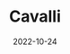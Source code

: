 ---
# Leave the homepage title empty to use the site title
title: Cavalli
date: 2022-10-24
type: landing

sections:
  - block: markdown
    content:
      title: 
      subtitle: 
      text:
    design:
      columns: '1'
      background:
        image: 
          filename: Cavalli_v2_landscape_cropped_tiny.png
          filters:
            brightness: 1
          parallax: false
          position: center
          size: contain
          text_color_light: true
      spacing:
        padding: ['20px', '0', '20px', '0']
      css_class: tiny-banner

  - block: markdown
    content:
      title: Research
      text: |
        We employ a <strong> wide range of molecular and in vivo approaches </strong> — single-cell omics, super-resolution microscopy, CRISPR editing, genomics, and physical modeling — to uncover how the <strong> 3D epigenome establishes and maintains transcriptional programs in development and disease</strong>. Our main research topics include:

        <div class="research-flex">
          <div class="research-flex-item left">
            <a href="research/#research_topic_1">
              <img src="media/HiC_Micro.png" alt="3D organization and function of the genome">
              <div class="research-grid-caption">
                3D organization and function of the genome
              </div>
            </a>
          </div>
          <div class="research-flex-item center">
            <a href="research/#research_topic_2">
              <img src="media/fly_TEI.png" alt="Epigenetic inheritance of alternative chromatin states">
              <div class="research-grid-caption">
                Epigenetic inheritance of alternative chromatin states
              </div>
            </a>
          </div>
          <div class="research-flex-item center">
            <a href="research/#research_topic_3">
              <img src="media/cancer_ED.png" alt="Role of Polycomb Group Proteins in development and cancer">
              <div class="research-grid-caption">
                Polycomb Group Proteins in development and cancer
              </div>
            </a>
          </div>
          <div class="research-flex-item right">
            <a href="research/#research_topic_4">
              <img src="media/microscopy.png" alt="Role of Polycomb Group Proteins in development and cancer">
              <div class="research-grid-caption">
                Methods used in our lab
              </div>
            </a>
          </div>
        </div>
    design:
      columns: '1'
      spacing:
        padding: ['40px', '0', '40px', '0']

  - block: collection
    content:
      title: News
      count: 5
      filters:
        author: ''
        category: ''
        exclude_featured: false
        publication_type: ''
        tag: ''
      offset: 0
      order: desc
      page_type: post
    design:
      view: card
      columns: '5'   # Show 5 cards in a row
      spacing:
        padding: ['40px', '0', '40px', '0']
      
  - block: collection
    content:
      title: Publications
      count: 5
      filters:
        folders:
          - publication
    design:
      view: citation
      columns: '1'
      spacing:
        padding: ['50px', '0', '40px', '0']
      css_class: home-publications
  
  - block: markdown
    content:
      title: Funding
      text: |
        <div class="funders-grid">
          <a href="https://erc.europa.eu/homepage" target="_blank" rel="noopener">
            <img src="logos/ERC.png" alt="Funder 1 logo">
          </a>
          <a href="https://anr.fr/" target="_blank" rel="noopener">
            <img src="logos/ANR.png" alt="Funder 2 logo">
          </a>
          <a href="https://www.cnrs.fr/fr" target="_blank" rel="noopener">
            <img src="logos/CNRS_logo.png" alt="Funder 3 logo">
          </a>
          <a href="https://www.umontpellier.fr/recherche/unites-de-recherche/pole-biologie-sante/labum-epigenmed" target="_blank" rel="noopener">
            <img src="logos/epigenmed.png" alt="Funder 4 logo">
          </a>
          <a href="https://commission.europa.eu/index_en" target="_blank" rel="noopener">
            <img src="logos/EuropeanCommission.png" alt="Funder 5 logo">
          </a>
          <a href="https://anr.fr/en/france-2030/france-2030/" target="_blank" rel="noopener">
            <img src="logos/France2030.jpeg" alt="Funder 6 logo">
          </a>
          <a href="https://www.inserm.fr/" target="_blank" rel="noopener">
            <img src="logos/INSERM.webp" alt="Funder 7 logo">
          </a>
          <a href="https://www.cancer.fr/" target="_blank" rel="noopener">
            <img src="logos/InstitutNationalDuCancer.png" alt="Funder 8 logo">
          </a>
          <a href="https://www.msdavenir.fr/" target="_blank" rel="noopener">
            <img src="logos/MSD_avenir.png" alt="Funder 9 logo">
          </a>
          <a href="https://www.frm.org/en" target="_blank" rel="noopener">
            <img src="logos/FRM.jpg" alt="Funder 10 logo">
          </a>
          <!-- repeat... -->
        </div>
    design:
      columns: '1'
      spacing:
        padding: ['50px', '0', '40px', '0']
      css_class: funders-section

  - block: markdown
    content:
      text: |
        {{% cta cta_link="./people/" cta_text="Meet the team →" %}}
    design:
      columns: '1'
---